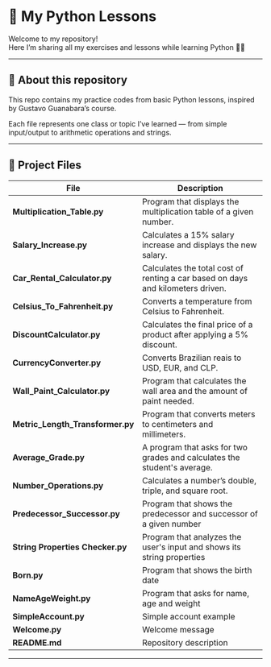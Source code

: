# 🐍 My Python Lessons

Welcome to my repository!  
Here I’m sharing all my exercises and lessons while learning Python 🧠✨  

---

## 📘 About this repository
This repo contains my practice codes from basic Python lessons, inspired by Gustavo Guanabara’s course.

Each file represents one class or topic I’ve learned — from simple input/output to arithmetic operations and strings.

---

## 📁 Project Files

| File | Description |
|------|--------------|
|  **Multiplication_Table.py** | Program that displays the multiplication table of a given number. |
|  **Salary_Increase.py** | Calculates a 15% salary increase and displays the new salary. |
|  **Car_Rental_Calculator.py** | Calculates the total cost of renting a car based on days and kilometers driven. |
|  **Celsius_To_Fahrenheit.py** | Converts a temperature from Celsius to Fahrenheit. |
|  **DiscountCalculator.py** | Calculates the final price of a product after applying a 5% discount. |
|  **CurrencyConverter.py** | Converts Brazilian reais to USD, EUR, and CLP. |
|  **Wall_Paint_Calculator.py** | Program that calculates the wall area and the amount of paint needed. |
|  **Metric_Length_Transformer.py** | Program that converts meters to centimeters and millimeters. |
|  **Average_Grade.py** | A program that asks for two grades and calculates the student's average. |
|  **Number_Operations.py** | Calculates a number’s double, triple, and square root. |
|  **Predecessor_Successor.py** | Program that shows the predecessor and successor of a given number |
|  **String Properties Checker.py** | Program that analyzes the user's input and shows its string properties |
|  **Born.py** | Program that shows the birth date |
|  **NameAgeWeight.py** | Program that asks for name, age and weight |
|  **SimpleAccount.py** | Simple account example |
|  **Welcome.py** | Welcome message |
|  **README.md** | Repository description |

---
